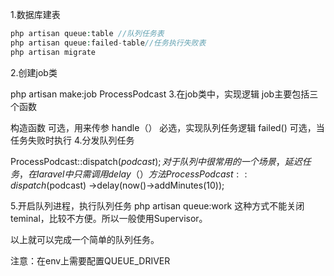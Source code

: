 1.数据库建表
```php
php artisan queue:table	//队列任务表
php artisan queue:failed-table//任务执行失败表
php artisan migrate
```

2.创建job类

php artisan make:job ProcessPodcast
3.在job类中，实现逻辑
job主要包括三个函数

构造函数 可选，用来传参
handle（） 必选，实现队列任务逻辑
failed() 可选，当任务失败时执行
4.分发队列任务

ProcessPodcast::dispatch($podcast);
对于队列中很常用的一个场景，延迟任务，在laravel中只需调用delay（）方法
ProcessPodcast::dispatch($podcast)
                ->delay(now()->addMinutes(10));

5.开启队列进程，执行队列任务
php artisan queue:work
这种方式不能关闭teminal，比较不方便。所以一般使用Supervisor。


以上就可以完成一个简单的队列任务。


注意：在env上需要配置QUEUE_DRIVER